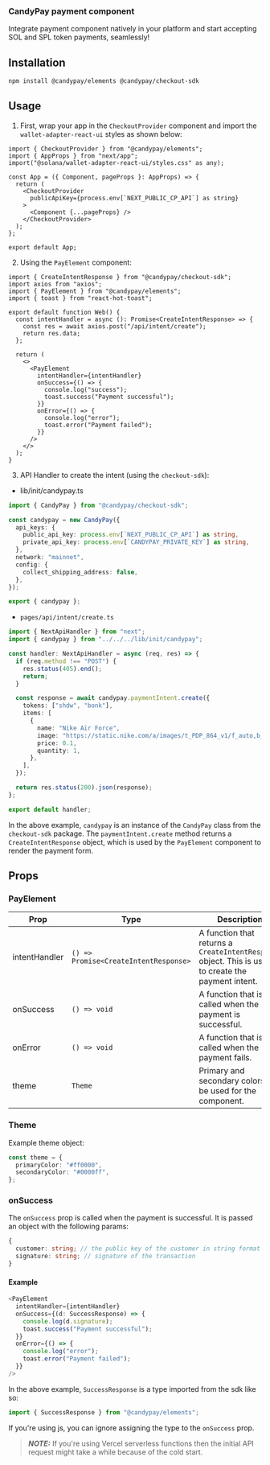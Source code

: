 ### CandyPay payment component

Integrate payment component natively in your platform and start accepting SOL and SPL token payments, seamlessly! 

## Installation

```bash
npm install @candypay/elements @candypay/checkout-sdk
```

## Usage

1. First, wrap your app in the `CheckoutProvider` component and import the `wallet-adapter-react-ui` styles as shown below:

```tsx
import { CheckoutProvider } from "@candypay/elements";
import { AppProps } from "next/app";
import("@solana/wallet-adapter-react-ui/styles.css" as any);

const App = ({ Component, pageProps }: AppProps) => {
  return (
    <CheckoutProvider
      publicApiKey={process.env[`NEXT_PUBLIC_CP_API`] as string}
    >
      <Component {...pageProps} />
    </CheckoutProvider>
  );
};

export default App;
```

2. Using the `PayElement` component:

```tsx
import { CreateIntentResponse } from "@candypay/checkout-sdk";
import axios from "axios";
import { PayElement } from "@candypay/elements";
import { toast } from "react-hot-toast";

export default function Web() {
  const intentHandler = async (): Promise<CreateIntentResponse> => {
    const res = await axios.post("/api/intent/create");
    return res.data;
  };

  return (
    <>
      <PayElement
        intentHandler={intentHandler}
        onSuccess={() => {
          console.log("success");
          toast.success("Payment successful");
        }}
        onError={() => {
          console.log("error");
          toast.error("Payment failed");
        }}
      />
    </>
  );
}
```

3. API Handler to create the intent (using the `checkout-sdk`):

- lib/init/candypay.ts

```ts
import { CandyPay } from "@candypay/checkout-sdk";

const candypay = new CandyPay({
  api_keys: {
    public_api_key: process.env[`NEXT_PUBLIC_CP_API`] as string,
    private_api_key: process.env[`CANDYPAY_PRIVATE_KEY`] as string,
  },
  network: "mainnet",
  config: {
    collect_shipping_address: false,
  },
});

export { candypay };
```

- `pages/api/intent/create.ts`

```ts
import { NextApiHandler } from "next";
import { candypay } from "../../../lib/init/candypay";

const handler: NextApiHandler = async (req, res) => {
  if (req.method !== "POST") {
    res.status(405).end();
    return;
  }

  const response = await candypay.paymentIntent.create({
    tokens: ["shdw", "bonk"],
    items: [
      {
        name: "Nike Air Force",
        image: "https://static.nike.com/a/images/t_PDP_864_v1/f_auto,b_rgb:f5f5f5/b7d9211c-26e7-431a-ac24-b0540fb3c00f/air-force-1-07-shoes-WrLlWX.png",
        price: 0.1,
        quantity: 1,
      },
    ],
  });

  return res.status(200).json(response);
};

export default handler;
```

In the above example, `candypay` is an instance of the `CandyPay` class from the `checkout-sdk` package. The `paymentIntent.create` method returns a `CreateIntentResponse` object, which is used by the `PayElement` component to render the payment form.

## Props

### PayElement

| Prop          | Type                                  | Description                                                                                         |
| ------------- | ------------------------------------- | --------------------------------------------------------------------------------------------------- |
| intentHandler | `() => Promise<CreateIntentResponse>` | A function that returns a `CreateIntentResponse` object. This is used to create the payment intent. |
| onSuccess     | `() => void`                          | A function that is called when the payment is successful.                                           |
| onError       | `() => void`                          | A function that is called when the payment fails.                                                   |
| theme         | `Theme`                               | Primary and secondary colors to be used for the component.                                          |

### Theme

Example theme object:

```ts
const theme = {
  primaryColor: "#ff0000",
  secondaryColor: "#0000ff",
};
```

### onSuccess

The `onSuccess` prop is called when the payment is successful. It is passed an object with the following params:

```ts
{
  customer: string; // the public key of the customer in string format
  signature: string; // signature of the transaction
}
```

#### Example

```ts
<PayElement
  intentHandler={intentHandler}
  onSuccess={(d: SuccessResponse) => {
    console.log(d.signature);
    toast.success("Payment successful");
  }}
  onError={() => {
    console.log("error");
    toast.error("Payment failed");
  }}
/>
```

In the above example, `SuccessResponse` is a type imported from the sdk like so:

```ts
import { SuccessResponse } from "@candypay/elements";
```

If you're using js, you can ignore assigning the type to the `onSuccess` prop.

> **_NOTE:_**  If you're using Vercel serverless functions then the initial API request might take a while because of the cold start. 
